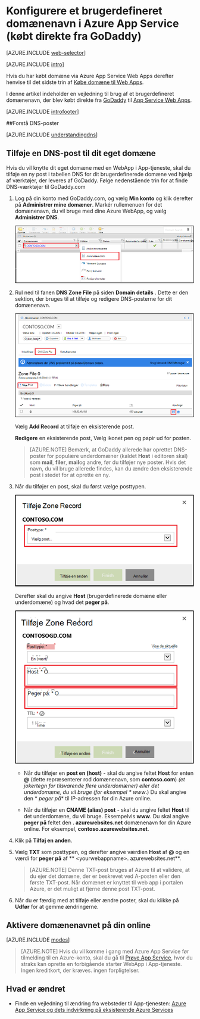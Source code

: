 <properties
    pageTitle="Konfigurere et brugerdefineret domænenavn i Azure App Service (GoDaddy)"
    description="Lær at bruge et domænenavn fra GoDaddy til Azure Web Apps"
    services="app-service"
    documentationCenter=""
    authors="erikre"
    manager="wpickett"
    editor="jimbe"/>

<tags
    ms.service="app-service"
    ms.workload="na"
    ms.tgt_pltfrm="na"
    ms.devlang="na"
    ms.topic="article"
    ms.date="01/12/2016"
    ms.author="cephalin"/>

# <a name="configure-a-custom-domain-name-in-azure-app-service-purchased-directly-from-godaddy"></a>Konfigurere et brugerdefineret domænenavn i Azure App Service (købt direkte fra GoDaddy)

[AZURE.INCLUDE [web-selector](../../includes/websites-custom-domain-selector.md)]

[AZURE.INCLUDE [intro](../../includes/custom-dns-web-site-intro.md)]

Hvis du har købt domæne via Azure App Service Web Apps derefter henvise til det sidste trin af [Købe domæne til Web Apps](custom-dns-web-site-buydomains-web-app.md).

I denne artikel indeholder en vejledning til brug af et brugerdefineret domænenavn, der blev købt direkte fra [GoDaddy](https://godaddy.com) til [App Service Web Apps](http://go.microsoft.com/fwlink/?LinkId=529714).

[AZURE.INCLUDE [introfooter](../../includes/custom-dns-web-site-intro-notes.md)]

<a name="understanding-records"></a>
##<a name="understanding-dns-records"></a>Forstå DNS-poster

[AZURE.INCLUDE [understandingdns](../../includes/custom-dns-web-site-understanding-dns-raw.md)]

<a name="bkmk_configurecname"></a>
## <a name="add-a-dns-record-for-your-custom-domain"></a>Tilføje en DNS-post til dit eget domæne

Hvis du vil knytte dit eget domæne med en WebApp i App-tjeneste, skal du tilføje en ny post i tabellen DNS for dit brugerdefinerede domæne ved hjælp af værktøjer, der leveres af GoDaddy. Følge nedenstående trin for at finde DNS-værktøjer til GoDaddy.com

1. Log på din konto med GoDaddy.com, og vælg **Min konto** og klik derefter på **Administrer mine domæner**. Markér rullemenuen for det domænenavn, du vil bruge med dine Azure WebApp, og vælg **Administrer DNS**.

    ![brugerdefinerede domænesiden for GoDaddy](./media/web-sites-godaddy-custom-domain-name/godaddy-customdomain.png)

2. Rul ned til fanen **DNS Zone File** på siden **Domain details** . Dette er den sektion, der bruges til at tilføje og redigere DNS-posterne for dit domænenavn.

    ![Under fanen DNS Zone File](./media/web-sites-godaddy-custom-domain-name/godaddy-zonetab.png)

    Vælg **Add Record** at tilføje en eksisterende post.

    **Redigere** en eksisterende post, Vælg ikonet pen og papir ud for posten.

    > [AZURE.NOTE] Bemærk, at GoDaddy allerede har oprettet DNS-poster for populære underdomæner (kaldet **Host** i editoren skal) som **mail**, **filer**, **mail**og andre, før du tilføjer nye poster. Hvis det navn, du vil bruge allerede findes, kan du ændre den eksisterende post i stedet for at oprette en ny.

4. Når du tilføjer en post, skal du først vælge posttypen.

    ![Vælg posttype](./media/web-sites-godaddy-custom-domain-name/godaddy-selectrecordtype.png)

    Derefter skal du angive **Host** (brugerdefinerede domæne eller underdomæne) og hvad det **peger på**.

    ![tilføje zone post](./media/web-sites-godaddy-custom-domain-name/godaddy-addzonerecord.png)

    * Når du tilføjer en **post en (host)** - skal du angive feltet **Host** for enten **@** (dette repræsenterer rod domænenavn, som **contoso.com**) *(et jokertegn for tilsvarende flere underdomæner) eller det underdomæne, du vil bruge (for eksempel * *www**.) Du skal angive den * *peger på** til IP-adressen for din Azure online.

    * Når du tilføjer en **CNAME (alias) post** - skal du angive feltet **Host** til det underdomæne, du vil bruge. Eksempelvis **www**. Du skal angive **peger på** feltet den **. azurewebsites.net** domænenavn for din Azure online. For eksempel, **contoso.azurewebsites.net**.

5. Klik på **Tilføj en anden**.
6. Vælg **TXT** som posttypen, og derefter angive værdien **Host** af **@** og en værdi for **peger på** af ** &lt;yourwebappname&gt;. azurewebsites.net**.

    > [AZURE.NOTE] Denne TXT-post bruges af Azure til at validere, at du ejer det domæne, der er beskrevet ved A-posten eller den første TXT-post. Når domænet er knyttet til web app i portalen Azure, er det muligt at fjerne denne post TXT-post.

5. Når du er færdig med at tilføje eller ændre poster, skal du klikke på **Udfør** for at gemme ændringerne.

<a name="enabledomain"></a>
## <a name="enable-the-domain-name-on-your-web-app"></a>Aktivere domænenavnet på din online

[AZURE.INCLUDE [modes](../../includes/custom-dns-web-site-enable-on-web-site.md)]

>[AZURE.NOTE] Hvis du vil komme i gang med Azure App Service før tilmelding til en Azure-konto, skal du gå til [Prøve App Service](http://go.microsoft.com/fwlink/?LinkId=523751), hvor du straks kan oprette en forbigående starter WebApp i App-tjeneste. Ingen kreditkort, der kræves. ingen forpligtelser.

## <a name="whats-changed"></a>Hvad er ændret
* Finde en vejledning til ændring fra websteder til App-tjenesten: [Azure App Service og dets indvirkning på eksisterende Azure Services](http://go.microsoft.com/fwlink/?LinkId=529714)
